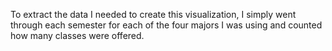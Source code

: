 To extract the data I needed to create this visualization, I simply went through each semester for each of the four majors I was using and counted how many classes were offered.

